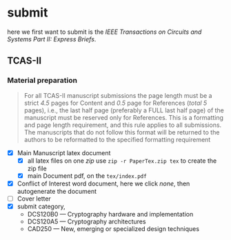 # submit

here we first want to submit is the _IEEE Transactions on Circuits and Systems Part II: Express Briefs_.

## TCAS-II

### Material preparation

> For all TCAS-II manuscript submissions the page length must be a strict _4.5_ pages for Content and _0.5_ page for References (_total 5_ pages), i.e., the last half page (preferably a FULL last half page) of the manuscript must be reserved only for References. This is a formatting and page length requirement, and this rule applies to all submissions. The manuscripts that do not follow this format will be returned to the authors to be reformatted to the specified formatting requirement

- [x] Main Manuscript latex document
  - [x] all latex files on one _zip_ use `zip -r PaperTex.zip tex` to create the zip file
  - [x] main Document pdf, on the `tex/index.pdf`
- [x] Conflict of Interest word document, here we click _none_, then autogenerate the document
- [ ] Cover letter
- [x] submit category,
  - DCS120B0 — Cryptography hardware and implementation
  - DCS120A5 — Cryptography architectures
  - CAD250 — New, emerging or specialized design techniques
